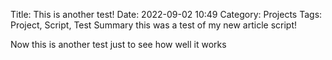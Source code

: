 Title: This is another test!
Date: 2022-09-02 10:49
Category: Projects
Tags: Project, Script, Test
Summary this was a test of my new article script!

Now this is another test just to see how well it works
